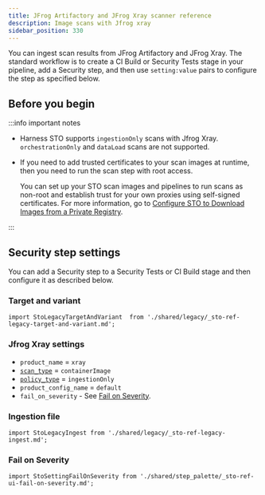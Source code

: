```yaml
---
title: JFrog Artifactory and JFrog Xray scanner reference
description: Image scans with Jfrog xray
sidebar_position: 330
---
```


You can ingest scan results from JFrog Artifactory and JFrog Xray. The standard workflow is to create a CI Build or Security Tests stage in your pipeline, add a Security step, and then use `setting:value` pairs to configure the step as specified below.

## Before you begin

:::info important notes

- Harness STO supports `ingestionOnly` scans with Jfrog Xray. `orchestrationOnly` and `dataLoad` scans are not supported. 

- If you need to add trusted certificates to your scan images at runtime, then you need to run the scan step with root access. 

  You can set up your STO scan images and pipelines to run scans as non-root and establish trust for your own proxies using self-signed certificates. For more information, go to [Configure STO to Download Images from a Private Registry](/docs/security-testing-orchestration/use-sto/set-up-sto-pipelines/download-images-from-private-registry).

:::


## Security step settings

You can add a Security step to a Security Tests or CI Build stage and then configure it as described below.

### Target and variant

```mdx-code-block
import StoLegacyTargetAndVariant  from './shared/legacy/_sto-ref-legacy-target-and-variant.md';
```

<StoLegacyTargetAndVariant />

### Jfrog Xray settings

* `product_name` = `xray`
* [`scan_type`](/docs/security-testing-orchestration/sto-techref-category/security-step-settings-reference#scanner-categories) = `containerImage`
* [`policy_type`](/docs/security-testing-orchestration/sto-techref-category/security-step-settings-reference#data-ingestion-methods) = `ingestionOnly`
* `product_config_name` = `default`
* `fail_on_severity` - See [Fail on Severity](#fail-on-severity).


### Ingestion file

```mdx-code-block
import StoLegacyIngest from './shared/legacy/_sto-ref-legacy-ingest.md';
```

<StoLegacyIngest />

### Fail on Severity

```mdx-code-block
import StoSettingFailOnSeverity from './shared/step_palette/_sto-ref-ui-fail-on-severity.md';
```
<StoSettingFailOnSeverity />